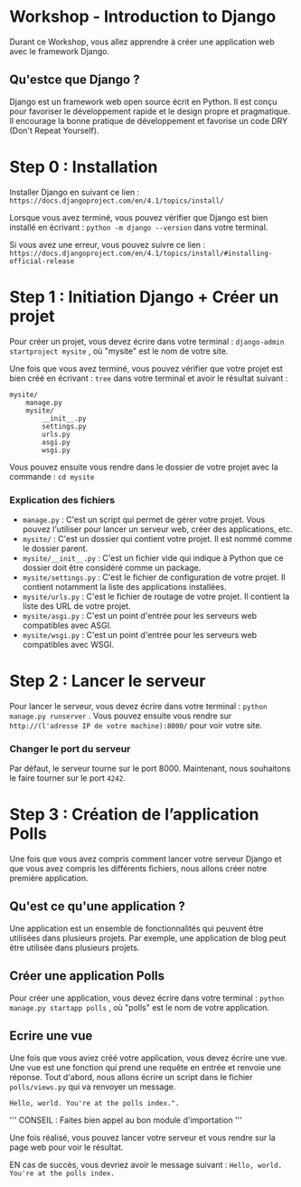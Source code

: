 # Workshop - Introduction to Django

Durant ce Workshop, vous allez apprendre à créer une application web avec le framework Django.

## Qu'estce que Django ?

Django est un framework web open source écrit en Python. Il est conçu pour favoriser le développement rapide et le design propre et pragmatique. Il encourage la bonne pratique de développement et favorise un code DRY (Don't Repeat Yourself). 

# Step 0 : Installation

Installer Django en suivant ce lien : `https://docs.djangoproject.com/en/4.1/topics/install/`

Lorsque vous avez terminé, vous pouvez vérifier que Django est bien installé en écrivant : `python -m django --version` dans votre terminal.

Si vous avez une erreur, vous pouvez suivre ce lien : `https://docs.djangoproject.com/en/4.1/topics/install/#installing-official-release`

# Step 1 : Initiation Django + Créer un projet

Pour créer un projet, vous devez écrire dans votre terminal : `django-admin startproject mysite` , où "mysite" est le nom de votre site.

Une fois que vous avez terminé, vous pouvez vérifier que votre projet est bien créé en écrivant : `tree` dans votre terminal et avoir le résultat suivant : 

```
mysite/
    manage.py
    mysite/
        __init__.py
        settings.py
        urls.py
        asgi.py
        wsgi.py
```

Vous pouvez ensuite vous rendre dans le dossier de votre projet avec la commande : `cd mysite`

### Explication des fichiers

- `manage.py` : C'est un script qui permet de gérer votre projet. Vous pouvez l'utiliser pour lancer un serveur web, créer des applications, etc.
- `mysite/` : C'est un dossier qui contient votre projet. Il est nommé comme le dossier parent.
- `mysite/__init__.py` : C'est un fichier vide qui indique à Python que ce dossier doit être considéré comme un package.
- `mysite/settings.py` : C'est le fichier de configuration de votre projet. Il contient notamment la liste des applications installées.
- `mysite/urls.py` : C'est le fichier de routage de votre projet. Il contient la liste des URL de votre projet.
- `mysite/asgi.py` : C'est un point d'entrée pour les serveurs web compatibles avec ASGI.
- `mysite/wsgi.py` : C'est un point d'entrée pour les serveurs web compatibles avec WSGI.

# Step 2 : Lancer le serveur

Pour lancer le serveur, vous devez écrire dans votre terminal : `python manage.py runserver` . Vous pouvez ensuite vous rendre sur `http://(l'adresse IP de votre machine):8000/` pour voir votre site.

### Changer le port du serveur

Par défaut, le serveur tourne sur le port 8000. Maintenant, nous souhaitons le faire tourner sur le port `4242`.

# Step 3 : Création de l’application Polls

Une fois que vous avez compris comment lancer votre serveur Django et que vous avez compris les différents fichiers, nous allons créer notre première application.

## Qu'est ce qu'une application ?

Une application est un ensemble de fonctionnalités qui peuvent être utilisées dans plusieurs projets. Par exemple, une application de blog peut être utilisée dans plusieurs projets.

## Créer une application Polls

Pour créer une application, vous devez écrire dans votre terminal : `python manage.py startapp polls` , où "polls" est le nom de votre application.

## Ecrire une vue

Une fois que vous aviez créé votre application, vous devez écrire une vue. Une vue est une fonction qui prend une requête en entrée et renvoie une réponse.
Tout d'abord, nous allons écrire un script dans le fichier `polls/views.py` qui va renvoyer un message.

`Hello, world. You're at the polls index.".`

''' CONSEIL : Faites bien appel au bon module d'importation '''

Une fois réalisé, vous pouvez lancer votre serveur et vous rendre sur la page web pour voir le résultat. 

EN cas de succès, vous devriez avoir le message suivant : `Hello, world. You're at the polls index.`
